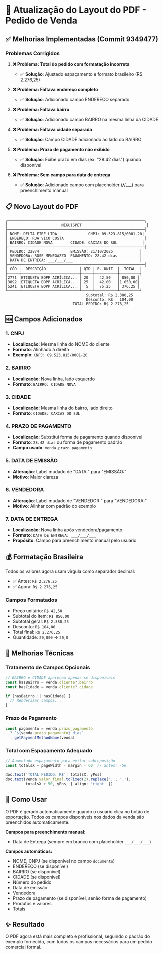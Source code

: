 # 📄 Atualização do Layout do PDF - Pedido de Venda

## ✅ Melhorias Implementadas (Commit 9349477)

### Problemas Corrigidos

1. **❌ Problema: Total do pedido com formatação incorreta**
   - ✅ **Solução**: Ajustado espaçamento e formato brasileiro (R$ 2.276,25)

2. **❌ Problema: Faltava endereço completo**
   - ✅ **Solução**: Adicionado campo ENDEREÇO separado

3. **❌ Problema: Faltava bairro**
   - ✅ **Solução**: Adicionado campo BAIRRO na mesma linha da CIDADE

4. **❌ Problema: Faltava cidade separada**
   - ✅ **Solução**: Campo CIDADE adicionado ao lado do BAIRRO

5. **❌ Problema: Prazo de pagamento não exibido**
   - ✅ **Solução**: Exibe prazo em dias (ex: "28.42 dias") quando disponível

6. **❌ Problema: Sem campo para data de entrega**
   - ✅ **Solução**: Adicionado campo com placeholder (___/___/___) para preenchimento manual

## 📋 Novo Layout do PDF

```
┌─────────────────────────────────────────────────────────────┐
│                        MEGUISPET                             │
├─────────────────────────────────────────────────────────────┤
│ NOME: DELTA FIRE LTDA              CNPJ: 09.523.815/0001-20│
│ ENDEREÇO: RUA VICO COSTA                                    │
│ BAIRRO: CIDADE NOVA        CIDADE: CAXIAS DO SUL           │
├─────────────────────────────────────────────────────────────┤
│ PEDIDO: 22874              EMISSÃO: 21/10/2025            │
│ VENDEDORA: ROSE MENEGAZZO  PAGAMENTO: 28.42 dias          │
│ DATA DE ENTREGA: ___/___/___                              │
├─────────────────────────────────────────────────────────────┤
│ CÓD │  DESCRIÇÃO               │ QTD │ P. UNIT. │  TOTAL  │
├─────┼──────────────────────────┼─────┼──────────┼─────────┤
│2771 │ETIQUETA BOPP ACRÍLICA... │ 20  │  42,50   │ 850,00 │
│3892 │ETIQUETA BOPP ACRÍLICA... │ 25  │  42,00   │1.050,00│
│5241 │ETIQUETA BOPP ACRÍLICA... │  5  │  75,25   │ 376,25 │
└─────┴──────────────────────────┴─────┴──────────┴─────────┘
                                    Subtotal: R$ 2.380,25
                                    Desconto: R$   104,00
                              TOTAL PEDIDO: R$ 2.276,25
```

## 🆕 Campos Adicionados

### 1. CNPJ
- **Localização**: Mesma linha do NOME do cliente
- **Formato**: Alinhado à direita
- **Exemplo**: `CNPJ: 09.523.815/0001-20`

### 2. BAIRRO
- **Localização**: Nova linha, lado esquerdo
- **Formato**: `BAIRRO: CIDADE NOVA`

### 3. CIDADE
- **Localização**: Mesma linha do bairro, lado direito
- **Formato**: `CIDADE: CAXIAS DO SUL`

### 4. PRAZO DE PAGAMENTO
- **Localização**: Substitui forma de pagamento quando disponível
- **Formato**: `28.42 dias` ou forma de pagamento padrão
- **Campo usado**: `venda.prazo_pagamento`

### 5. DATA DE EMISSÃO
- **Alteração**: Label mudado de "DATA:" para "EMISSÃO:"
- **Motivo**: Maior clareza

### 6. VENDEDORA
- **Alteração**: Label mudado de "VENDEDOR:" para "VENDEDORA:"
- **Motivo**: Alinhar com padrão do exemplo

### 7. DATA DE ENTREGA
- **Localização**: Nova linha após vendedora/pagamento
- **Formato**: `DATA DE ENTREGA: ___/___/___`
- **Propósito**: Campo para preenchimento manual pelo usuário

## 💰 Formatação Brasileira

Todos os valores agora usam vírgula como separador decimal:
- ✅ Antes: `R$ 2.276.25`
- ✅ Agora: `R$ 2.276,25`

### Campos Formatados
- Preço unitário: `R$ 42,50`
- Subtotal do item: `R$ 850,00`
- Subtotal geral: `R$ 2.380,25`
- Desconto: `R$ 104,00`
- Total final: `R$ 2.276,25`
- Quantidade: `20,000` → `20,0`

## 🔧 Melhorias Técnicas

### Tratamento de Campos Opcionais
```typescript
// BAIRRO e CIDADE aparecem apenas se disponíveis
const hasBairro = venda.cliente?.bairro
const hasCidade = venda.cliente?.cidade

if (hasBairro || hasCidade) {
  // Renderizar campos...
}
```

### Prazo de Pagamento
```typescript
const pagamento = venda.prazo_pagamento 
  ? `${venda.prazo_pagamento} dias` 
  : getPaymentMethodName(venda)
```

### Total com Espaçamento Adequado
```typescript
// Aumentado espaçamento para evitar sobreposição
const totalsX = pageWidth - margin - 60  // antes: -50

doc.text('TOTAL PEDIDO: R$', totalsX, yPos)
doc.text(venda.valor_final.toFixed(2).replace('.', ','), 
         totalsX + 50, yPos, { align: 'right' })
```

## 📝 Como Usar

O PDF é gerado automaticamente quando o usuário clica no botão de exportação. Todos os campos disponíveis nos dados da venda são preenchidos automaticamente.

**Campos para preenchimento manual:**
- Data de Entrega (sempre em branco com placeholder `___/___/___`)

**Campos automáticos:**
- NOME, CNPJ (se disponível no campo `documento`)
- ENDEREÇO (se disponível)
- BAIRRO (se disponível)
- CIDADE (se disponível)
- Número do pedido
- Data de emissão
- Vendedora
- Prazo de pagamento (se disponível, senão forma de pagamento)
- Produtos e valores
- Totais

## ✨ Resultado

O PDF agora está mais completo e profissional, seguindo o padrão do exemplo fornecido, com todos os campos necessários para um pedido comercial formal.
